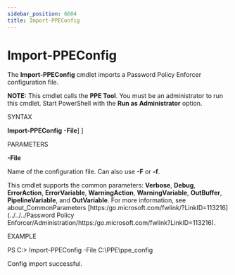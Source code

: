 ```yaml
---
sidebar_position: 6604
title: Import-PPEConfig
---
```


# Import-PPEConfig

The **Import-PPEConfig** cmdlet imports a Password Policy Enforcer configuration file.

**NOTE:** This cmdlet calls the **PPE Tool**. You must be an administrator to run this cmdlet. Start PowerShell with the **Run as Administrator** option.

SYNTAX

**Import-PPEConfig** **-File**]  ]

PARAMETERS

**-File** 

Name of the configuration file. Can also use **-F** or **-f**.



This cmdlet supports the common parameters: **Verbose**, **Debug**, **ErrorAction**, **ErrorVariable**, **WarningAction**, **WarningVariable**, **OutBuffer**, **PipelineVariable**, and **OutVariable**. For more information, see about\_CommonParameters [https:/go.microsoft.com/fwlink/?LinkID=113216](../../../Password Policy Enforcer/Administration/https:/go.microsoft.com/fwlink?LinkID=113216).

EXAMPLE

PS C:\> Import-PPEConfig -File C:\PPE\ppe\_config

Config import successful.